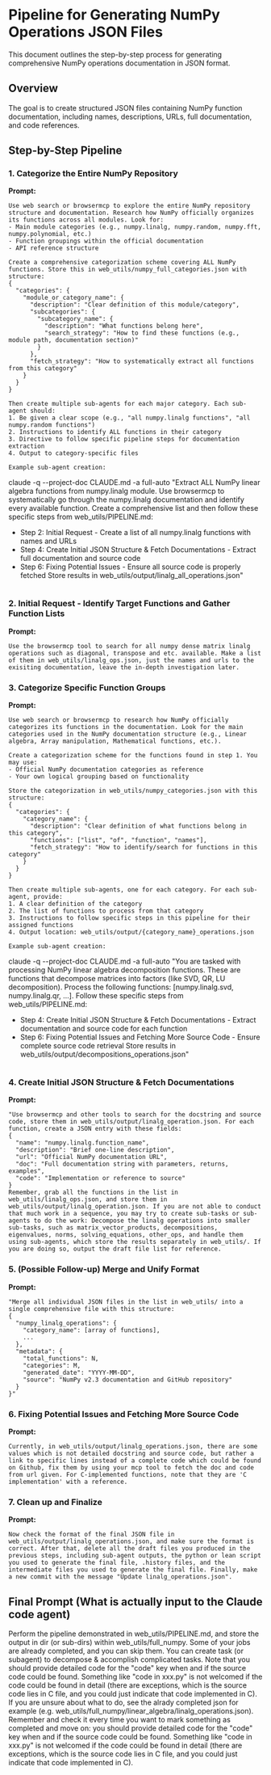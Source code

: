 # Pipeline for Generating NumPy Operations JSON Files

This document outlines the step-by-step process for generating comprehensive NumPy operations documentation in JSON format.

## Overview

The goal is to create structured JSON files containing NumPy function documentation, including names, descriptions, URLs, full documentation, and code references.

## Step-by-Step Pipeline

### 1. Categorize the Entire NumPy Repository

**Prompt:**
```
Use web search or browsermcp to explore the entire NumPy repository structure and documentation. Research how NumPy officially organizes its functions across all modules. Look for:
- Main module categories (e.g., numpy.linalg, numpy.random, numpy.fft, numpy.polynomial, etc.)
- Function groupings within the official documentation
- API reference structure

Create a comprehensive categorization scheme covering ALL NumPy functions. Store this in web_utils/numpy_full_categories.json with structure:
{
  "categories": {
    "module_or_category_name": {
      "description": "Clear definition of this module/category",
      "subcategories": {
        "subcategory_name": {
          "description": "What functions belong here",
          "search_strategy": "How to find these functions (e.g., module path, documentation section)"
        }
      },
      "fetch_strategy": "How to systematically extract all functions from this category"
    }
  }
}

Then create multiple sub-agents for each major category. Each sub-agent should:
1. Be given a clear scope (e.g., "all numpy.linalg functions", "all numpy.random functions")
2. Instructions to identify ALL functions in their category
3. Directive to follow specific pipeline steps for documentation extraction
4. Output to category-specific files

Example sub-agent creation:
```
claude -q --project-doc CLAUDE.md -a full-auto "Extract ALL NumPy linear algebra functions from numpy.linalg module. Use browsermcp to systematically go through the numpy.linalg documentation and identify every available function. Create a comprehensive list and then follow these specific steps from web_utils/PIPELINE.md:
- Step 2: Initial Request - Create a list of all numpy.linalg functions with names and URLs
- Step 4: Create Initial JSON Structure & Fetch Documentations - Extract full documentation and source code
- Step 6: Fixing Potential Issues - Ensure all source code is properly fetched
Store results in web_utils/output/linalg_all_operations.json"
```
```

### 2. Initial Request - Identify Target Functions and Gather Function Lists

**Prompt:**
```
Use the browsermcp tool to search for all numpy dense matrix linalg operations such as diagonal, transpose and etc. available. Make a list of them in web_utils/linalg_ops.json, just the names and urls to the exisiting documentation, leave the in-depth investigation later.
```

### 3. Categorize Specific Function Groups

**Prompt:**
```
Use web search or browsermcp to research how NumPy officially categorizes its functions in the documentation. Look for the main categories used in the NumPy documentation structure (e.g., Linear algebra, Array manipulation, Mathematical functions, etc.). 

Create a categorization scheme for the functions found in step 1. You may use:
- Official NumPy documentation categories as reference
- Your own logical grouping based on functionality

Store the categorization in web_utils/numpy_categories.json with this structure:
{
  "categories": {
    "category_name": {
      "description": "Clear definition of what functions belong in this category",
      "functions": ["list", "of", "function", "names"],
      "fetch_strategy": "How to identify/search for functions in this category"
    }
  }
}

Then create multiple sub-agents, one for each category. For each sub-agent, provide:
1. A clear definition of the category
2. The list of functions to process from that category
3. Instructions to follow specific steps in this pipeline for their assigned functions
4. Output location: web_utils/output/{category_name}_operations.json

Example sub-agent creation:
```
claude -q --project-doc CLAUDE.md -a full-auto "You are tasked with processing NumPy linear algebra decomposition functions. These are functions that decompose matrices into factors (like SVD, QR, LU decomposition). Process the following functions: [numpy.linalg.svd, numpy.linalg.qr, ...]. Follow these specific steps from web_utils/PIPELINE.md:
- Step 4: Create Initial JSON Structure & Fetch Documentations - Extract documentation and source code for each function
- Step 6: Fixing Potential Issues and Fetching More Source Code - Ensure complete source code retrieval
Store results in web_utils/output/decompositions_operations.json"
```
```

### 4. Create Initial JSON Structure & Fetch Documentations

**Prompt:**
```
"Use browsermcp and other tools to search for the docstring and source code, store them in web_utils/output/linalg_operation.json. For each function, create a JSON entry with these fields:
{
  "name": "numpy.linalg.function_name",
  "description": "Brief one-line description",
  "url": "Official NumPy documentation URL",
  "doc": "Full documentation string with parameters, returns, examples",
  "code": "Implementation or reference to source"
}
Remember, grab all the functions in the list in web_utils/linalg_ops.json, and store them in web_utils/output/linalg_operation.json. If you are not able to conduct that much work in a sequence, you may try to create sub-tasks or sub-agents to do the work: Decompose the linalg operations into smaller sub-tasks, such as matrix_vector_products, decompositions, eigenvalues, norms, solving_equations, other_ops, and handle them using sub-agents, which store the results separately in web_utils/. If you are doing so, output the draft file list for reference.
```

### 5. (Possible Follow-up) Merge and Unify Format

**Prompt:**
```
"Merge all individual JSON files in the list in web_utils/ into a single comprehensive file with this structure:
{
  "numpy_linalg_operations": {
    "category_name": [array of functions],
    ...
  },
  "metadata": {
    "total_functions": N,
    "categories": M,
    "generated_date": "YYYY-MM-DD",
    "source": "NumPy v2.3 documentation and GitHub repository"
  }
}"
```

### 6. Fixing Potential Issues and Fetching More Source Code

**Prompt:**
```
Currently, in web_utils/output/linalg_operations.json, there are some values which is not detailed docstring and source code, but rather a link to specific lines instead of a complete code which could be found on Github, fix them by using your mcp tool to fetch the doc and code from url given. For C-implemented functions, note that they are 'C implementation' with a reference.
```

### 7. Clean up and Finalize

**Prompt:**
```
Now check the format of the final JSON file in web_utils/output/linalg_operations.json, and make sure the format is correct. After that, delete all the draft files you produced in the previous steps, including sub-agent outputs, the python or lean script you used to generate the final file, .history files, and the intermediate files you used to generate the final file. Finally, make a new commit with the message "Update linalg_operations.json".
```

## Final Prompt (What is actually input to the Claude code agent)

Perform the pipeline demonstrated in web_utils/PIPELINE.md, and store the output in dir (or sub-dirs) within web_utils/full_numpy. Some of your jobs are already completed, and you can skip them. You can create task (or subagent) to decompose & accomplish complicated tasks. Note that you should provide detailed code for the "code" key when and if the source code could be found. Something like "code in xxx.py" is not welcomed if the code could be found in detail (there are exceptions, which is the source code lies in C file, and you could just indicate that code implemented in C). If you are unsure about what to do, see the alrady completed json for example (e.g. web_utils/full_numpy/linear_algebra/linalg_operations.json). Remember and check it every time you want to mark something as completed and move on: you should provide detailed code for the "code" key when and if the source code could be found. Something like "code in xxx.py" is not welcomed if the code could be found in detail (there are exceptions, which is the source code lies in C file, and you could just indicate that code implemented in C).